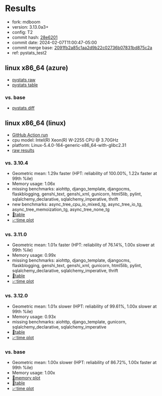 # Results

- fork: mdboom
- version: 3.13.0a3+
- config: T2
- commit hash: [28e6201](https://github.com/mdboom/cpython/commit/28e6201)
- commit date: 2024-02-07T11:00:47-05:00
- commit merge base: [2091fb2a85c1aa2d9b22c02736b07831bd875c2a](https://github.com/mdboom/cpython/commit/2091fb2a85c1aa2d9b22c02736b07831bd875c2a)
- ref: pystats_test2

## linux x86_64 (azure)

- [pystats raw](bm-20240207-azure-x86_64-mdboom-pystats_test2-3.13.0a3%2B-28e6201-pystats.json)
- [pystats table](bm-20240207-azure-x86_64-mdboom-pystats_test2-3.13.0a3%2B-28e6201-pystats.md)

### vs. base

- [pystats diff](bm-20240207-azure-x86_64-mdboom-pystats_test2-3.13.0a3%2B-28e6201-pystats-vs-base.md)

## linux x86_64 (linux)

- [GitHub Action run](https://github.com/faster-cpython/benchmarking/actions/runs/7817609354)
- cpu model: Intel(R) Xeon(R) W-2255 CPU @ 3.70GHz
- platform: Linux-5.4.0-164-generic-x86_64-with-glibc2.31
- [raw results](bm-20240207-linux-x86_64-mdboom-pystats_test2-3.13.0a3%2B-28e6201.json)

### vs. 3.10.4

- Geometric mean: 1.29x faster (HPT: reliability of 100.00%, 1.22x faster at 99th %ile)
- Memory usage: 1.06x
- missing benchmarks: aiohttp, django_template, djangocms, flaskblogging, genshi_text, genshi_xml, gunicorn, html5lib, pylint, sqlalchemy_declarative, sqlalchemy_imperative, thrift
- new benchmarks: async_tree_cpu_io_mixed_tg, async_tree_io_tg, async_tree_memoization_tg, async_tree_none_tg
- [📄table](bm-20240207-linux-x86_64-mdboom-pystats_test2-3.13.0a3%2B-28e6201-vs-3.10.4.md)
- [📈time plot](bm-20240207-linux-x86_64-mdboom-pystats_test2-3.13.0a3%2B-28e6201-vs-3.10.4.png)

### vs. 3.11.0

- Geometric mean: 1.01x faster (HPT: reliability of 76.14%, 1.00x slower at 99th %ile)
- Memory usage: 0.99x
- missing benchmarks: aiohttp, django_template, djangocms, flaskblogging, genshi_text, genshi_xml, gunicorn, html5lib, pylint, sqlalchemy_declarative, sqlalchemy_imperative, thrift
- [📄table](bm-20240207-linux-x86_64-mdboom-pystats_test2-3.13.0a3%2B-28e6201-vs-3.11.0.md)
- [📈time plot](bm-20240207-linux-x86_64-mdboom-pystats_test2-3.13.0a3%2B-28e6201-vs-3.11.0.png)

### vs. 3.12.0

- Geometric mean: 1.01x slower (HPT: reliability of 99.61%, 1.00x slower at 99th %ile)
- Memory usage: 0.93x
- missing benchmarks: aiohttp, django_template, gunicorn, sqlalchemy_declarative, sqlalchemy_imperative
- [📄table](bm-20240207-linux-x86_64-mdboom-pystats_test2-3.13.0a3%2B-28e6201-vs-3.12.0.md)
- [📈time plot](bm-20240207-linux-x86_64-mdboom-pystats_test2-3.13.0a3%2B-28e6201-vs-3.12.0.png)

### vs. base

- Geometric mean: 1.00x slower (HPT: reliability of 86.72%, 1.00x faster at 99th %ile)
- Memory usage: 1.00x
- [🧠memory plot](bm-20240207-linux-x86_64-mdboom-pystats_test2-3.13.0a3%2B-28e6201-vs-base-mem.png)
- [📄table](bm-20240207-linux-x86_64-mdboom-pystats_test2-3.13.0a3%2B-28e6201-vs-base.md)
- [📈time plot](bm-20240207-linux-x86_64-mdboom-pystats_test2-3.13.0a3%2B-28e6201-vs-base.png)

